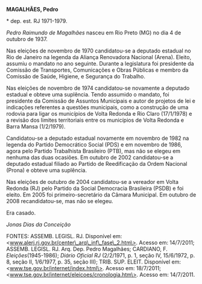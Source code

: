 **MAGALHÃES, Pedro**

\* dep. est. RJ 1971-1979.

*Pedro Raimundo de Magalhães* nasceu em Rio Preto (MG) no dia 4 de
outubro de 1937.

Nas eleições de novembro de 1970 candidatou-se a deputado estadual no
Rio de Janeiro na legenda da Aliança Renovadora Nacional (Arena).
Eleito, assumiu o mandato no ano seguinte. Durante a legislatura foi
presidente da Comissão de Transportes, Comunicações e Obras Públicas e
membro da Comissão de Saúde, Higiene, e Segurança do Trabalho.

Nas eleições de novembro de 1974 candidatou-se novamente a deputado
estadual e obteve uma suplência. Tendo assumido o mandato, foi
presidente da Comissão de Assuntos Municipais e autor de projetos de lei
e indicações referentes a questões municipais, como a construção de uma
rodovia para ligar os municípios de Volta Redonda e Rio Claro
(17/1/1978) e a revisão dos limites territoriais entre os municípios de
Volta Redonda e Barra Mansa (1/2/1979).

Candidatou-se a deputado estadual novamente em novembro de 1982 na
legenda do Partido Democrático Social (PDS) e em novembro de 1986, agora
pelo Partido Trabalhista Brasileiro (PTB), mas não se elegeu em nenhuma
das duas ocasiões. Em outubro de 2002 candidatou-se a deputado estadual
filiado ao Partido de Reedificação da Ordem Nacional (Prona) e obteve
uma suplência.

Nas eleições de outubro de 2004 candidatou-se a vereador em Volta
Redonda (RJ) pelo Partido da Social Democracia Brasileira (PSDB) e foi
eleito. Em 2005 foi primeiro-secretário da Câmara Municipal. Em outubro
de 2008 recandidatou-se, mas não se elegeu.

Era casado.

*Jonas Dias da Conceição*

FONTES: ASSEMB. LEGISL. RJ. Disponível em:
\<www.alerj.rj.gov.br/center\_arq\_inf\_fase\_2.htm\>. Acesso em:
14/7/2011; ASSEMB. LEGISL. RJ. Arq. Dep. Pedro Magalhães; CARDIANO, F.
*Eleições*(1945-1986); *Diário Oficial RJ* (2/2/1971, p. 1, seção IV,
15/6/1972, p. 8, seção II, 1/6/1977, p. 35, seção III); TRIB. SUP.
ELEIT. Disponível em: \<www.tse.gov.br/internet/index.html\>. Acesso em:
18/7/2011; \<www.tse.gov.br/internet/eleicoes/cronologia.htm\>. Acesso
em: 14/7/2011.
